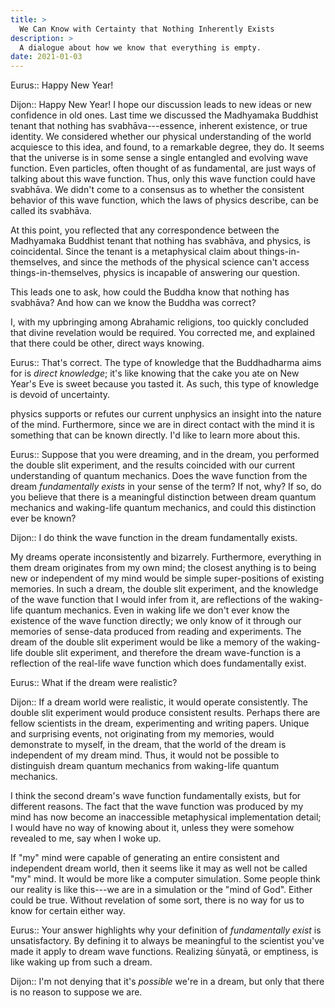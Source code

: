 ```yaml
---
title: >
  We Can Know with Certainty that Nothing Inherently Exists
description: >
  A dialogue about how we know that everything is empty.
date: 2021-01-03
---
```


Eurus:: Happy New Year!

Dijon:: Happy New Year! I hope our discussion leads to new ideas or new confidence in old ones. Last time we discussed the Madhyamaka Buddhist tenant that nothing has svabhāva---essence, inherent existence, or true identity. We considered whether our physical understanding of the world acquiesce to this idea, and found, to a remarkable degree, they do. It seems that the universe is in some sense a single entangled and evolving wave function. Even particles, often thought of as fundamental, are just ways of talking about this wave function. Thus, only this wave function could have svabhāva. We didn't come to a consensus as to whether the consistent behavior of this wave function, which the laws of physics describe, can be called its svabhāva.

At this point, you reflected that any correspondence between the Madhyamaka Buddhist tenant that nothing has svabhāva, and physics, is coincidental. Since the tenant is a metaphysical claim about things-in-themselves, and since the methods of the physical science can't access things-in-themselves, physics is incapable of answering our question.

This leads one to ask, how could the Buddha know that nothing has svabhāva? And how can we know the Buddha was correct?

I, with my upbringing among Abrahamic religions, too quickly concluded that divine revelation would be required. You corrected me, and explained that there could be other, direct ways knowing.

Eurus:: That's correct. The type of knowledge that the Buddhadharma aims for is _direct knowledge_; it's like knowing that the cake you ate on New Year's Eve is sweet because you tasted it. As such, this type of knowledge is devoid of uncertainty.

physics supports or refutes our current unphysics an insight into the nature of the mind. Furthermore, since we are in direct contact with the mind it is something that can be known directly. I'd like to learn more about this.

Eurus:: Suppose that you were dreaming, and in the dream, you performed the double slit experiment, and the results coincided with our current understanding of quantum mechanics. Does the wave function from the dream _fundamentally exists_ in your sense of the term? If not, why? If so, do you believe that there is a meaningful distinction between dream quantum mechanics and waking-life quantum mechanics, and could this distinction ever be known?

Dijon:: I do think the wave function in the dream fundamentally exists.

My dreams operate inconsistently and bizarrely. Furthermore, everything in them dream originates from my own mind; the closest anything is to being new or independent of my mind would be simple super-positions of existing memories. In such a dream, the double slit experiment, and the knowledge of the wave function that I would infer from it, are reflections of the waking-life quantum mechanics. Even in waking life we don't ever know the existence of the wave function directly; we only know of it through our memories of sense-data produced from reading and experiments. The dream of the double slit experiment would be like a memory of the waking-life double slit experiment, and therefore the dream wave-function is a reflection of the real-life wave function which does fundamentally exist.

Eurus:: What if the dream were realistic?

Dijon:: If a dream world were realistic, it would operate consistently. The double slit experiment would produce consistent results. Perhaps there are fellow scientists in the dream, experimenting and writing papers. Unique and surprising events, not originating from my memories, would demonstrate to myself, in the dream, that the world of the dream is independent of my dream mind. Thus, it would not be possible to distinguish dream quantum mechanics from waking-life quantum mechanics.

I think the second dream's wave function fundamentally exists, but for different reasons. The fact that the wave function was produced by my mind has now become an inaccessible metaphysical implementation detail; I would have no way of knowing about it, unless they were somehow revealed to me, say when I woke up.

If "my" mind were capable of generating an entire consistent and independent dream world, then it seems like it may as well not be called "my" mind. It would be more like a computer simulation. Some people think our reality is like this---we are in a simulation or the "mind of God". Either could be true. Without revelation of some sort, there is no way for us to know for certain either way.

Eurus:: Your answer highlights why your definition of _fundamentally exist_ is unsatisfactory. By defining it to always be meaningful to the scientist you've made it apply to dream wave functions. Realizing śūnyatā, or emptiness, is like waking up from such a dream.

Dijon:: I'm not denying that it's _possible_ we're in a dream, but only that there is no reason to suppose we are.
